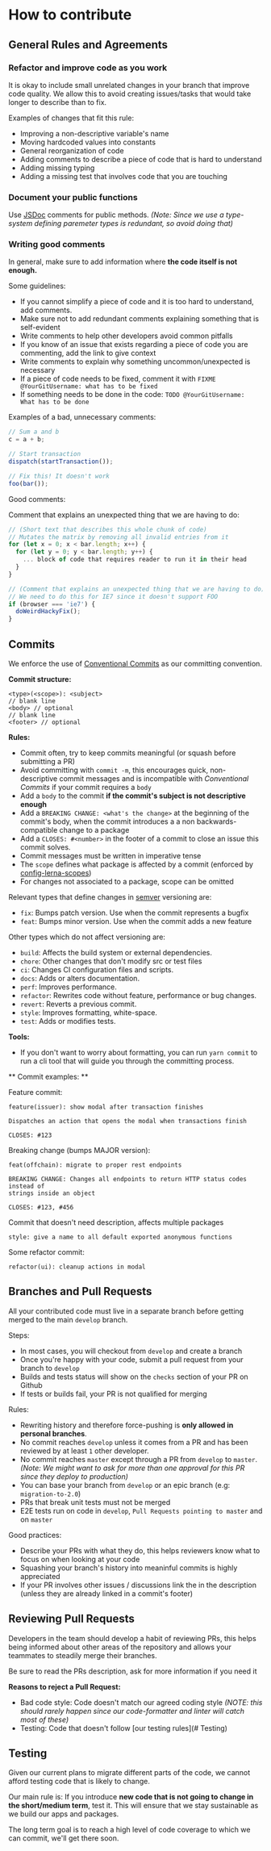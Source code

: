 # How to contribute

## General Rules and Agreements

### Refactor and improve code as you work

It is okay to include small unrelated changes in your branch that improve code quality. We allow this to avoid creating issues/tasks that would take longer to describe than to fix.

Examples of changes that fit this rule:

- Improving a non-descriptive variable's name
- Moving hardcoded values into constants
- General reorganization of code
- Adding comments to describe a piece of code that is hard to understand
- Adding missing typing
- Adding a missing test that involves code that you are touching

### Document your public functions

Use [JSDoc](http://usejsdoc.org/) comments for public methods. _(Note: Since we use a type-system defining paremeter types is redundant, so avoid doing that)_

### Writing good comments

In general, make sure to add information where **the code itself is not enough.**

Some guidelines:

- If you cannot simplify a piece of code and it is too hard to understand, add comments.
- Make sure not to add redundant comments explaining something that is self-evident
- Write comments to help other developers avoid common pitfalls
- If you know of an issue that exists regarding a piece of code you are commenting, add the link to give context
- Write comments to explain why something uncommon/unexpected is necessary
- If a piece of code needs to be fixed, comment it with `FIXME @YourGitUsername: what has to be fixed`
- If something needs to be done in the code: `TODO @YourGitUsername: What has to be done`

Examples of a bad, unnecessary comments:

```js
// Sum a and b
c = a + b;

// Start transaction
dispatch(startTransaction());

// Fix this! It doesn't work
foo(bar());
```

Good comments:

Comment that explains an unexpected thing that we are having to do:

```js
// (Short text that describes this whole chunk of code)
// Mutates the matrix by removing all invalid entries from it
for (let x = 0; x < bar.length; x++) {
  for (let y = 0; y < bar.length; y++) {
    ... block of code that requires reader to run it in their head
  }
}

// (Comment that explains an unexpected thing that we are having to do)
// We need to do this for IE7 since it doesn't support FOO
if (browser === 'ie7') {
  doWeirdHackyFix();
}
```

## Commits

We enforce the use of [Conventional Commits](https://www.conventionalcommits.org/en/v1.0.0-beta.2/) as our committing convention.

**Commit structure:**

```
<type>(<scope>): <subject>
// blank line
<body> // optional
// blank line
<footer> // optional
```

**Rules:**

- Commit often, try to keep commits meaningful (or squash before submitting a PR)
- Avoid committing with `commit -m`, this encourages quick, non-descriptive commit messages and is incompatible with _Conventional Commits_ if your commit requires a `body`
- Add a `body` to the commit **if the commit's subject is not descriptive enough**
- Add a `BREAKING CHANGE: <what's the change>` at the beginning of the commit's body, when the commit introduces a a non backwards-compatible change to a package
- Add a `CLOSES: #<number>` in the footer of a commit to close an issue
  this commit solves.
- Commit messages must be written in imperative tense
- The `scope` defines what package is affected by a commit (enforced by [config-lerna-scopes](https://www.npmjs.com/package/@commitlint/config-lerna-scopes))
- For changes not associated to a package, scope can be omitted

Relevant types that define changes in [semver](https://semver.org/) versioning are:

- `fix`: Bumps patch version. Use when the commit represents a bugfix
- `feat`: Bumps minor version. Use when the commit adds a new feature

Other types which do not affect versioning are:

- `build`: Affects the build system or external dependencies.
- `chore`: Other changes that don't modify src or test files
- `ci`: Changes CI configuration files and scripts.
- `docs`: Adds or alters documentation.
- `perf`: Improves performance.
- `refactor`: Rewrites code without feature, performance or bug changes.
- `revert`: Reverts a previous commit.
- `style`: Improves formatting, white-space.
- `test`: Adds or modifies tests.

**Tools:**

- If you don't want to worry about formatting, you can run `yarn commit` to
  run a cli tool that will guide you through the committing process.

** Commit examples: **

Feature commit:

```
feature(issuer): show modal after transaction finishes

Dispatches an action that opens the modal when transactions finish

CLOSES: #123
```

Breaking change (bumps MAJOR version):

```
feat(offchain): migrate to proper rest endpoints

BREAKING CHANGE: Changes all endpoints to return HTTP status codes instead of
strings inside an object

CLOSES: #123, #456
```

Commit that doesn't need description, affects multiple packages

```
style: give a name to all default exported anonymous functions
```

Some refactor commit:

```
refactor(ui): cleanup actions in modal
```

## Branches and Pull Requests

All your contributed code must live in a separate branch before getting merged to the main `develop` branch.

Steps:

- In most cases, you will checkout from `develop` and create a branch
- Once you're happy with your code, submit a pull request from your branch
  to `develop`
- Builds and tests status will show on the `checks` section of your PR on Github
- If tests or builds fail, your PR is not qualified for merging

Rules:

- Rewriting history and therefore force-pushing is **only allowed in personal branches**.
- No commit reaches `develop` unless it comes from a PR and has been reviewed by at least `1` other developer.
- No commit reaches `master` except through a PR from `develop` to `master`. _(Note: We might want to ask for more than one approval for this PR since they deploy to production)_
- You can base your branch from `develop` or an epic branch (e.g: `migration-to-2.0`)
- PRs that break unit tests must not be merged
- E2E tests run on code in `develop`, `Pull Requests pointing to master` and on `master`

Good practices:

- Describe your PRs with what they do, this helps reviewers know what to focus
  on when looking at your code
- Squashing your branch's history into meaninful commits is highly appreciated
- If your PR involves other issues / discussions link the in the description (unless they are already linked in a commit's footer)

## Reviewing Pull Requests

Developers in the team should develop a habit of reviewing PRs, this helps
being informed about other areas of the repository and allows your teammates
to steadily merge their branches.

Be sure to read the PRs description, ask for more information if you need it

**Reasons to reject a Pull Request:**

- Bad code style: Code doesn't match our agreed coding style _(NOTE: this should rarely happen since our code-formatter and linter will catch most of these)_
- Testing: Code that doesn't follow [our testing rules](# Testing)

## Testing

Given our current plans to migrate different parts of the code, we cannot afford
testing code that is likely to change.

Our main rule is: If you introduce **new code that is not going to change in the short/medium term**, test it. This will ensure that we stay sustainable as we build our apps and packages.

The long term goal is to reach a high level of code coverage to which we can
commit, we'll get there soon.
